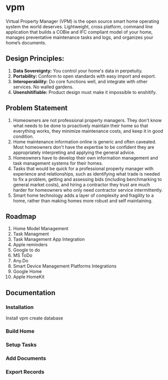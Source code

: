 # vpm
Virtual Property Manager (VPM) is the open source smart home operating system the world deserves. Lightweight, cross platform, command line application that builds a COBie and IFC compliant model of your home, manages preventative maintenance tasks and logs, and organizes your home’s documents.

## Design Principles:
1. **Data Sovereignty:** You control your home's data in perpetuity.
2. **Portability:** Conform to open standards with easy import and export.
3. **Interoperability:** Do core functions well, and integrate with other services. No walled gardens.
4. **Unenshitifiable:** Product design must make it impossible to enshitify.

## Problem Statement
1. Homeowners are not professional property managers. They don't know what needs to be done to proactively maintain their home so that everything works, they minimize maintenance costs, and keep it in good condition.
2. Home maintenance information online is generic and often caveated. Most homeowners don't have the expertise to be confident they are appropriately interpreting and applying the general advice.
3. Homeowners have to develop their own information management and task management systems for their homes.
4. Tasks that would be quick for a professional property manager with experience and relationships, such as identifying what trade is needed to fix a problem, getting and assessing bids (including benchmarking to general market costs), and hiring a contractor they trust are much harder for homeowners who only need contractor service intermittently.
5. Smart home technology adds a layer of complexity and fragility to a home, rather than making homes more robust and self maintaining.

## Roadmap
1. Home Model Management
2. Task Managment
3. Task Management App Integration
  1. Apple reminders
  2. Google to do
  3. MS ToDo
  4. Any.Do
5. Smart Device Management Platforms Integrations
  1. Google Home
  2. Apple HomeKit

## Documentation
### Installation
Install vpm
create database

### Build Home

### Setup Tasks

### Add Documents

### Export Records
